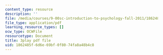 ```yaml
---
content_type: resource
description: ''
file: /media/courses/9-00sc-introduction-to-psychology-fall-2011/1862485f6d6e69bf0f8074fa8a48b4c8_zPPsdsAQBx4.pdf
file_type: application/pdf
learning_resource_types: []
ocw_type: OCWFile
resourcetype: Document
title: 3play pdf file
uid: 1862485f-6d6e-69bf-0f80-74fa8a48b4c8
---
```

